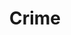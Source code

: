 ---
title: "Crime"
section: crime
updated: 7/2014
href: http://data.denvergov.org/dataset/city-and-county-of-denver-crime
---